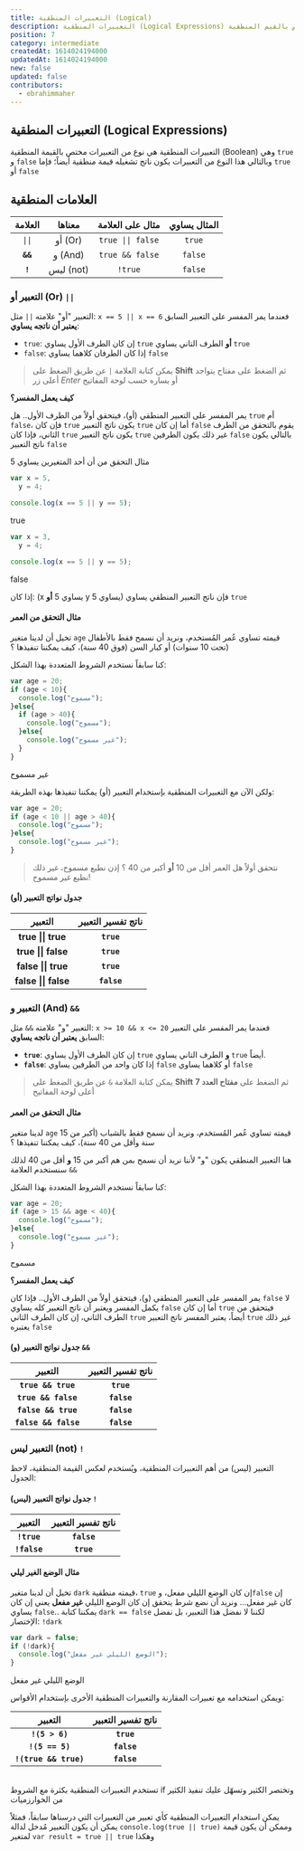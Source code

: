 ```yaml
---
title: التعبيرات المنطقية (Logical)
description: التعبيرات المنطقية (Logical Expressions) هي نوع من التعبييرات مختص بالقيم المنطقية (true, false)
position: 7
category: intermediate
createdAt: 1614024194000
updatedAt: 1614024194000
new: false
updated: false
contributors:
  - ebrahimmaher
---
```


## التعبيرات المنطقية (Logical Expressions)
التعبيرات المنطقية هي نوع من التعبيرات مختص بالقيمة المنطقية (Boolean) وهي `true` و `false` وبالتالي هذا النوع من التعبيرات يكون ناتج تشغيله قيمة منطقية أيضاً؛ فإما `true` أو `false`

## العلامات المنطقية

|العلامة|معناها|مثال على العلامة|المثال يساوي|
|:--------:|:-------:|:-------:|:-------:|
|`\|\|`|أو (Or)|`true \|\| false`|`true`|
|**`&&`**|و (And)|`true && false`|`false`|
|**`!`**|ليس (not)|`!true`|`false`|

### التعبير أو (Or) `||`
التعبير "أو" علامته `||` مثل: `x == 5 || x == 6` فعندما يمر المفسر على التعبير السابق **يعتبر أن ناتجه يساوي**:
- `true`: إن كان الطرف اﻷول يساوي `true` **أو** الطرف التاني يساوي `true`
- `false`: إذا كان الطرفان كلاهما يساوي `false`

> يمكن كتابة العلامة `|` عن طريق الضغط على **Shift** ثم الضغط على مفتاح يتواجد أعلى زر *Enter* أو يساره حسب لوحة المفاتيح

<base-alert type="info">

**كيف يعمل المفسر؟**

يمر المفسر على التعبير المنطقي (أو)، فيتحقق أولاً من الطرف اﻷول.. هل `true` أم `false`، فإن كان `true` يكون ناتج التعبير `true` أما إن كان `false` يقوم بالتحقق من الطرف الثاني، فإذا كان `true` يكون ناتج التعبير `true` غير ذلك يكون الطرفين `false` بالتالي يكون ناتج التعبير `false`

</base-alert>

مثال التحقق من أن أحد المتغيرين يساوي 5

```js
var x = 5,
  y = 4;

console.log(x == 5 || y == 5);
```
<code-result>
true
</code-result>

```js
var x = 3,
  y = 4;

console.log(x == 5 || y == 5);
```
<code-result>
false
</code-result>

<base-alert type="tip">

إذا كان: (x يساوي 5 **أو** y يساوي 5) فإن ناتج التعبير المنطقي يساوي `true`

</base-alert>

#### مثال التحقق من العمر
تخيل أن لدينا متغير `age` قيمته تساوي عُمر المُستخدم، ونريد أن نسمح فقط باﻷطفال (تحت 10 سنوات) أو كبار السن (فوق 40 سنة)، كيف يمكننا تنفيذها ؟

كنا سابقاً نستخدم الشروط المتعددة بهذا الشكل:
```js
var age = 20;
if (age < 10){
  console.log("مسموح");
}else{
  if (age > 40){
    console.log("مسموح");
  }else{
    console.log("غير مسموح");
  }
}
```
<code-result>
غير مسموح
</code-result>

ولكن اﻵن مع التعبيرات المنطقية بإستخدام التعبير (أو) يمكننا تنفيذها بهذه الطريقة:
```js
var age = 20;
if (age < 10 || age > 40){
  console.log("مسموح");
}else{
  console.log("غير مسموح");
}
```
> نتحقق أولاً هل العمر أقل من 10 **أو** أكبر من 40 ؟ إذن نطبع مسموح، غير ذلك نطبع غير مسموح!


#### جدول نواتج التعبير (أو)
|التعبير|ناتج تفسير التعبير|
|:--------:|:-------:|
|**true \|\| true**|**`true`**|
|**true \|\| false**|**`true`**|
|**false \|\| true**|**`true`**|
|**false \|\| false**|**`false`**|


### التعبير و (And) `&&`
التعبير "و" علامته `&&` مثل: `x >= 10 && x <= 20` فعندما يمر المفسر على التعبير السابق **يعتبر أن ناتجه يساوي**:
- **`true`**: إن كان الطرف اﻷول يساوي `true` **و** الطرف التاني يساوي `true` أيضاً.
- **`false`**: إذا كان واحد من الطرفين يساوي `false` أو كلاهما يساوي `false`

> يمكن كتابة العلامة `&` عن طريق الضغط على **Shift** ثم الضغط على **مفتاح العدد 7** أعلى لوحة المفاتيح

#### مثال التحقق من العمر
لدينا متغير `age` قيمته تساوي عُمر المُستخدم، ونريد أن نسمح فقط بالشباب (أكبر من 15 سنة وأقل من 40 سنة)، كيف يمكننا تنفيذها ؟

هنا التعبير المنطقي يكون "و" ﻷننا نريد أن نسمح بمن هم أكبر من 15 **و** أقل من 40 لذلك سنستخدم العلامة `&&`

كنا سابقاً نستخدم الشروط المتعددة بهذا الشكل:
```js
var age = 20;
if (age > 15 && age < 40){
  console.log("مسموح");
}else{
  console.log("غير مسموح");
}
```
<code-result>
مسموح
</code-result>

<base-alert type="info">

**كيف يعمل المفسر؟**

يمر المفسر على التعبير المنطقي (و)، فيتحقق أولاً من الطرف اﻷول.. فإذا كان `false` لا يكمل المفسر ويعتبر أن ناتج التعبير كله يساوي `false` أما إن كان `true` فيتحقق من الطرف الثاني، إن كان الطرف الثاني `true` أيضاً، يعتبر المفسر ناتج التعبير `true` غير ذلك يعتبره `false`

</base-alert>

#### جدول نواتج التعبير (و) `&&`
|التعبير|ناتج تفسير التعبير|
|:--------:|:-------:|
|**`true && true`**|**`true`**|
|**`true && false`**|**`false`**|
|**`false && true`**|**`false`**|
|**`false && false`**|**`false`**|


### التعبير ليس (not) `!`
التعبير (ليس) من أهم التعبيرات المنطقية، ويُستخدم لعكس القيمة المنطقية، لاحظ الجدول:

#### جدول نواتج التعبير (ليس) `!`
|التعبير|ناتج تفسير التعبير|
|:--------:|:-------:|
|**`!true`**|**`false`**|
|**`!false`**|**`true`**|

#### مثال الوضع الغير ليلي
تخيل أن لدينا متغير `dark` قيمته منطقية، `true` إن كان الوضع الليلي مفعل، و`false` إن كان غير مفعل... ونريد أن نضع شرط يتحقق إن كان الوضع الليلي **غير مفعل** يعني إن كان يساوي `false`.. يمكننا كتابة `dark == false` لكننا لا نفضل هذا التعبير، بل نفضل اﻹختصار: `!dark`

```js
var dark = false;
if (!dark){
  console.log("الوضع الليلي غير مفعل");
}
```
<code-result>
الوضع الليلي غير مفعل
</code-result>

ويمكن استخدامه مع تعبيرات المقارنة والتعبيرات المنطقية اﻷخرى بإستخدام اﻷقواس:

|التعبير|ناتج تفسير التعبير|
|:--------:|:-------:|
|**`!(5 > 6)`**|**`true`**|
|**`!(5 == 5)`**|**`false`**|
|**`!(true && true)`**|**`false`**|

<br>
<base-alert type="info">
تستخدم التعبيرات المنطقية بكثرة مع الشروط if وتختصر الكثير وتسهّل عليك تنفيذ الكثير من الخوارزميات
</base-alert>

<base-alert type="tip">

يمكن استخدام التعبيرات المنطقية كأي تعبير من التعبيرات التي درسناها سابقاً، فمثلاً يمكن أن يكون التعبير مُدخل لدالة `console.log(true || true)` وممكن أن يكون قيمة لمتغير `var result = true || true` وهكذا

</base-alert>
